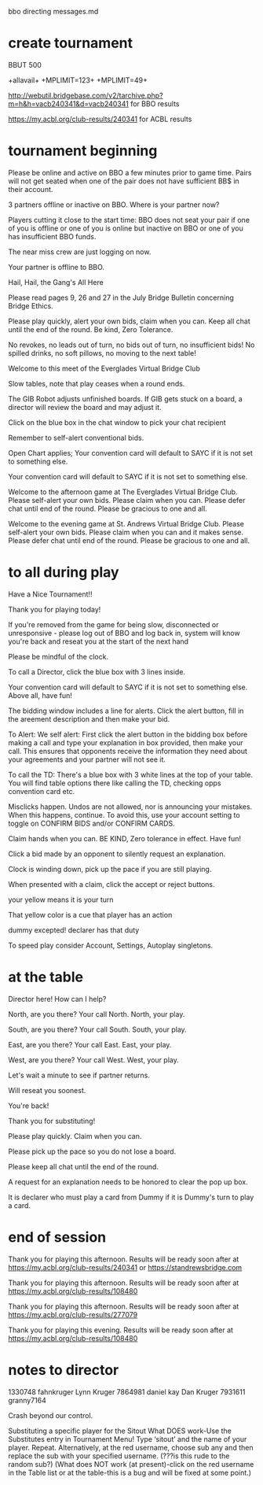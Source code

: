 bbo directing messages.md


# create tournament

BBUT 500

+allavail+
+MPLIMIT=123+
+MPLIMIT=49+

http://webutil.bridgebase.com/v2/tarchive.php?m=h&h=vacb240341&d=vacb240341 for BBO results

https://my.acbl.org/club-results/240341 for ACBL results

# tournament beginning


Please be online and active on BBO a few minutes prior to game time. Pairs will not get seated when one of the pair does not have sufficient BB$ in their account.

3 partners offline or inactive on BBO. Where is your partner now?

Players cutting it close to the start time: BBO does not seat your pair if one of you is offline or one of you is online but inactive on BBO or one of you has insufficient BBO funds.

The near miss crew are just logging on now.

Your partner is offline to BBO.

Hail, Hail, the Gang's All Here

Please read pages 9, 26 and 27 in the July Bridge Bulletin concerning Bridge Ethics.

Please play quickly, alert your own bids, claim when you can. 
Keep all chat until the end of the round. 
Be kind, Zero Tolerance.

No revokes, no leads out of turn, no bids out of turn, no insufficient bids!
No spilled drinks, no soft pillows, no moving to the next table!

Welcome to this meet of the Everglades Virtual Bridge Club

Slow tables, note that play ceases when a round ends.

The GIB Robot adjusts unfinished boards. If GIB gets stuck on a board, a director will review the board and may adjust it.

Click on the blue box in the chat window to pick your chat recipient

Remember to self-alert conventional bids.

Open Chart applies; Your convention card will default to SAYC if it is not set to something else.

Your convention card will default to SAYC if it is not set to something else.


Welcome to the afternoon game at The Everglades Virtual Bridge Club. Please self-alert your own bids. Please claim when you can. Please defer chat until end of the round. Please be gracious to one and all.

Welcome to the evening game at St. Andrews Virtual Bridge Club. Please self-alert your own bids. Please claim when you can and it makes sense. Please defer chat until end of the round. Please be gracious to one and all.


# to all during play

Have a Nice Tournament!!

Thank you for playing today!

If you're removed from the game for being slow, disconnected or unresponsive - please log out of BBO and log back in, system will know you're back and reseat you at the start of the next hand

Please be mindful of the clock.

To call a Director, click the blue box with 3 lines inside. 

Your convention card will default to SAYC if it is not set to something else. 
Above all, have fun!

The bidding window includes a line for alerts. Click the alert button, fill in the areement description and then make your bid.

To Alert: We self alert: First click the alert button in the bidding box before making a call and type your explanation in box provided, then make your call. This ensures that opponents receive the information they need about your agreements and your partner will not see it.

To call the TD: There's a blue box with 3 white lines at the top of your table. You will find table options there like calling the TD, checking opps convention card etc.

Misclicks happen. Undos are not allowed, nor is announcing your mistakes. When this happens, continue. To avoid this, use your account setting to toggle on CONFIRM BIDS and/or CONFIRM CARDS.

Claim hands when you can. BE KIND, Zero tolerance in effect. Have fun!

Click a bid made by an opponent to silently request an explanation.

Clock is winding down, pick up the pace if you are still playing.

When presented with a claim, click the accept or reject buttons.

your yellow means it is your turn

That yellow color is a cue that player has an action

dummy excepted! declarer has that duty

To speed play consider Account, Settings, Autoplay singletons.

# at the table

Director here! How can I help?

North, are you there?
Your call North.
North, your play.

South, are you there?
Your call South.
South, your play.

East, are you there?
Your call East.
East, your play.

West, are you there?
Your call West.
West, your play.

Let's wait a minute to see if partner returns.

Will reseat you soonest.

You're back!

Thank you for substituting!

Please play quickly. Claim when you can.

Please pick up the pace so you do not lose a board.

Please keep all chat until the end of the round.

A request for an explanation needs to be honored to clear the pop up box. 

It is declarer who must play a card from Dummy if it is Dummy's turn to play a card.


# end of session

Thank you for playing this afternoon. Results will be ready soon after at https://my.acbl.org/club-results/240341 or https://standrewsbridge.com

Thank you for playing this afternoon. Results will be ready soon after at https://my.acbl.org/club-results/108480

Thank you for playing this afternoon. Results will be ready soon after at https://my.acbl.org/club-results/277079

Thank you for playing this evening. Results will be ready soon after at https://my.acbl.org/club-results/108480


# notes to director
1330748 fahnkruger Lynn Kruger
7864981 daniel kay Dan Kruger 
7931611 granny7164

Crash beyond our control. 

Substituting a specific player for the Sitout
What DOES work-Use the Substitutes entry in Tournament Menu! Type ‘sitout’ and the name of your player.  Repeat.
Alternatively, at the red username, choose sub any and then replace the sub with your specified username.  (???is this rude to the random sub?)
(What does NOT work (at present)-click on the red username in the Table list or at the table-this is a bug and will be fixed at some point.)
